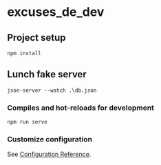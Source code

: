 # excuses_de_dev

## Project setup
```
npm install
```

## Lunch fake server
```
json-server --watch .\db.json 
```

### Compiles and hot-reloads for development
```
npm run serve
```


### Customize configuration
See [Configuration Reference](https://cli.vuejs.org/config/).
